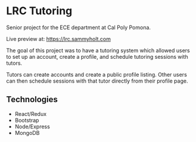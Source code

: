 # LRC Tutoring

Senior project for the ECE department at Cal Poly Pomona.

Live preview at: https://lrc.sammyholt.com

The goal of this project was to have a tutoring system which allowed users to set up an account, create a profile, and schedule tutoring sessions with tutors.

Tutors can create accounts and create a public profile listing.  Other users can then schedule sessions with that tutor directly from their profile page.

## Technologies
* React/Redux
* Bootstrap
* Node/Express
* MongoDB
